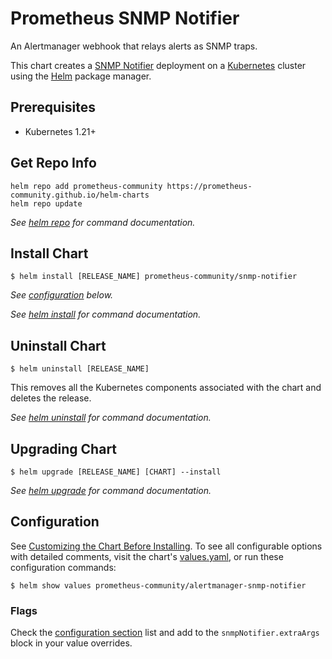 # Prometheus SNMP Notifier

An Alertmanager webhook that relays alerts as SNMP traps.

This chart creates a [SNMP Notifier](https://github.com/maxwo/snmp_notifier) deployment on a [Kubernetes](http://kubernetes.io) cluster using the [Helm](https://helm.sh) package manager.

## Prerequisites

- Kubernetes 1.21+

## Get Repo Info

```console
helm repo add prometheus-community https://prometheus-community.github.io/helm-charts
helm repo update
```

_See [helm repo](https://helm.sh/docs/helm/helm_repo/) for command documentation._

## Install Chart

```console
$ helm install [RELEASE_NAME] prometheus-community/snmp-notifier
```

_See [configuration](#configuration) below._

_See [helm install](https://helm.sh/docs/helm/helm_install/) for command documentation._

## Uninstall Chart

```console
$ helm uninstall [RELEASE_NAME]
```

This removes all the Kubernetes components associated with the chart and deletes the release.

_See [helm uninstall](https://helm.sh/docs/helm/helm_uninstall/) for command documentation._

## Upgrading Chart

```console
$ helm upgrade [RELEASE_NAME] [CHART] --install
```

_See [helm upgrade](https://helm.sh/docs/helm/helm_upgrade/) for command documentation._

## Configuration

See [Customizing the Chart Before Installing](https://helm.sh/docs/intro/using_helm/#customizing-the-chart-before-installing). To see all configurable options with detailed comments, visit the chart's [values.yaml](./values.yaml), or run these configuration commands:

```console
$ helm show values prometheus-community/alertmanager-snmp-notifier
```

### Flags

Check the [configuration section](https://github.com/maxwo/snmp_notifier#snmp-notifier-configuration) list and add to the `snmpNotifier.extraArgs` block in your value overrides.
